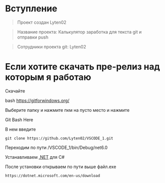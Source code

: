 # Вступление

> Проект создан Lyten02

> Название проекта: Калькулятор заработка для текста git и отправки push

> Сотрудники проекта git: Lyten02

# Если хотите скачать пре-релиз над которым я работаю

Скачайте

bash https://gitforwindows.org/

Выберите папку и нажмите пкм на пусто место и нажмите

Git Bash Here

В нем введите

```nginx
git clone https://github.com/Lyten02/VSCODE_1.git
```

Переходим по пути /VSCODE_1/bin/Debug/net6.0

Устанавливаем [.NET](https://dotnet.microsoft.com/en-us/download) для C#

После установки открываем по пути выше файл.exe

```nginx
https://dotnet.microsoft.com/en-us/download
```
